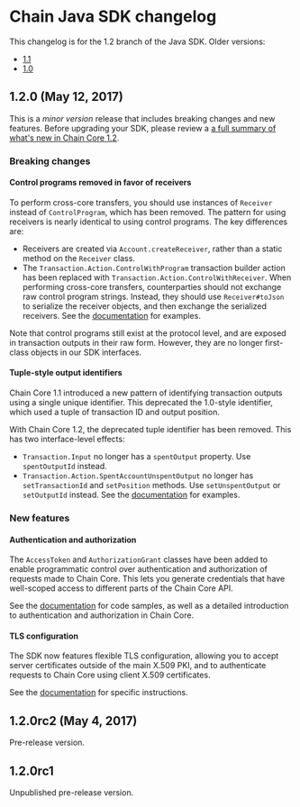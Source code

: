 # Chain Java SDK changelog

This changelog is for the 1.2 branch of the Java SDK. Older versions:

- [1.1](https://github.com/chain/chain/blob/1.1-stable/sdk/java/CHANGELOG.md)
- [1.0](https://github.com/chain/chain/blob/1.0-stable/sdk/java/CHANGELOG.md)

## 1.2.0 (May 12, 2017)

This is a _minor version_ release that includes breaking changes and new features. Before upgrading your SDK, please review a [a full summary of what's new in Chain Core 1.2](https://chain.com/docs/1.2/core/reference/changelog#1.2.0).

### Breaking changes

#### Control programs removed in favor of receivers

To perform cross-core transfers, you should use instances of `Receiver` instead of `ControlProgram`, which has been removed. The pattern for using receivers is nearly identical to using control programs. The key differences are:

- Receivers are created via `Account.createReceiver`, rather than a static method on the `Receiver` class.
- The `Transaction.Action.ControlWithProgram` transaction builder action has been replaced with `Transaction.Action.ControlWithReceiver`. When performing cross-core transfers, counterparties should not exchange raw control program strings. Instead, they should use `Receiver#toJson` to serialize the receiver objects, and then exchange the serialized receivers. See the [documentation](https://chain.com/docs/1.2/core/build-applications/transaction-basics#between-two-chain-cores) for examples.

Note that control programs still exist at the protocol level, and are exposed in transaction outputs in their raw form. However, they are no longer first-class objects in our SDK interfaces.

#### Tuple-style output identifiers

Chain Core 1.1 introduced a new pattern of identifying transaction outputs using a single unique identifier. This deprecated the 1.0-style identifier, which used a tuple of transaction ID and output position.

With Chain Core 1.2, the deprecated tuple identifier has been removed. This has two interface-level effects:

- `Transaction.Input` no longer has a `spentOutput` property. Use `spentOutputId` instead.
- `Transaction.Action.SpentAccountUnspentOutput` no longer has `setTransactionId` and `setPosition` methods. Use `setUnspentOutput` or `setOutputId` instead. See the [documentation](https://chain.com/docs/1.2/core/build-applications/unspent-outputs#spend-unspent-outputs) for examples.

### New features

#### Authentication and authorization

The `AccessToken` and `AuthorizationGrant` classes have been added to enable programmatic control over authentication and authorization of requests made to Chain Core. This lets you generate credentials that have well-scoped access to different parts of the Chain Core API.

See the [documentation](https://chain.com/docs/1.2/core/learn-more/authentication-and-authorization) for code samples, as well as a detailed introduction to authentication and authorization in Chain Core.

#### TLS configuration

The SDK now features flexible TLS configuration, allowing you to accept server certificates outside of the main X.509 PKI, and to authenticate requests to Chain Core using client X.509 certificates.

See the [documentation](https://chain.com/docs/1.2/core/learn-more/mutual-tls-auth) for specific instructions.

## 1.2.0rc2 (May 4, 2017)

Pre-release version.

## 1.2.0rc1

Unpublished pre-release version.

